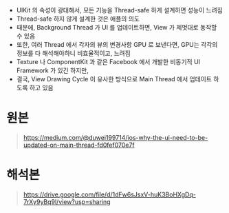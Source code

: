 - UIKit 의 속성이 광대해서, 모든 기능을 Thread-safe 하게 설계하면 성능이 느려짐
- Thread-safe 하지 않게 설계한 것은 애플의 의도
- 때문에, Background Thread 가 UI 를 업데이트하면, View 가 제멋대로 동작할 수 있음
- 또한, 여러 Thread 에서 각자의 뷰의 변경사항 GPU 로 보낸다면, GPU는 각각의 정보를 다 해석해야하니 비효율적이고, 느려짐
- Texture 나 ComponentKit 과 같은 Facebook 에서 개발한 비동기적 UI Framework 가 있긴 하지만,
- 결국, View Drawing Cycle 이 유사한 방식으로 Main Thread 에서 업데이트 하도록 하고 있음


# 원본
> https://medium.com/@duwei199714/ios-why-the-ui-need-to-be-updated-on-main-thread-fd0fef070e7f


# 해석본
> https://drive.google.com/file/d/1dFw6sJsxV-huK3BoHXgDq-7rXy9yBq9l/view?usp=sharing
